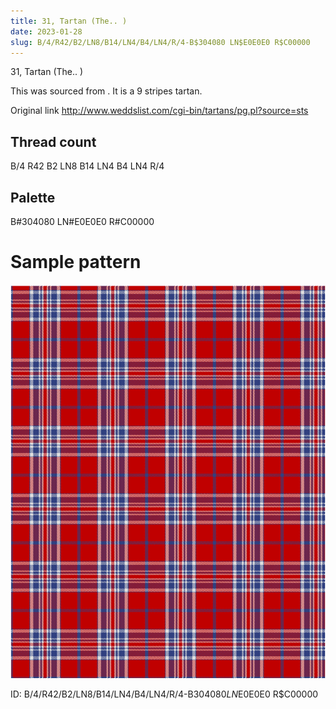 ```yaml
---
title: 31, Tartan (The.. )
date: 2023-01-28
slug: B/4/R42/B2/LN8/B14/LN4/B4/LN4/R/4-B$304080 LN$E0E0E0 R$C00000
---
```

31, Tartan (The.. )

This was sourced from <no value>.  It is a 9 stripes tartan.

Original link http://www.weddslist.com/cgi-bin/tartans/pg.pl?source=sts

## Thread count
B/4 R42 B2 LN8 B14 LN4 B4 LN4 R/4

## Palette
B#304080 LN#E0E0E0 R#C00000

# Sample pattern

![Tartan detail](tartan.png "B/4 R42 B2 LN8 B14 LN4 B4 LN4 R/4 tartan")

ID: B/4/R42/B2/LN8/B14/LN4/B4/LN4/R/4-B$304080 LN$E0E0E0 R$C00000